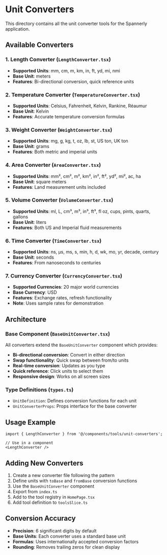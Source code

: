 # Unit Converters

This directory contains all the unit converter tools for the Spannerly application.

## Available Converters

### 1. Length Converter (`LengthConverter.tsx`)
- **Supported Units**: mm, cm, m, km, in, ft, yd, mi, nmi
- **Base Unit**: meters
- **Features**: Bi-directional conversion, quick reference units

### 2. Temperature Converter (`TemperatureConverter.tsx`)
- **Supported Units**: Celsius, Fahrenheit, Kelvin, Rankine, Réaumur
- **Base Unit**: Kelvin
- **Features**: Accurate temperature conversion formulas

### 3. Weight Converter (`WeightConverter.tsx`)
- **Supported Units**: mg, g, kg, t, oz, lb, st, US ton, UK ton
- **Base Unit**: grams
- **Features**: Both metric and imperial units

### 4. Area Converter (`AreaConverter.tsx`)
- **Supported Units**: mm², cm², m², km², in², ft², yd², mi², ac, ha
- **Base Unit**: square meters
- **Features**: Land measurement units included

### 5. Volume Converter (`VolumeConverter.tsx`)
- **Supported Units**: ml, L, cm³, m³, in³, ft³, fl oz, cups, pints, quarts, gallons
- **Base Unit**: liters
- **Features**: Both US and Imperial fluid measurements

### 6. Time Converter (`TimeConverter.tsx`)
- **Supported Units**: ns, μs, ms, s, min, h, d, wk, mo, yr, decade, century
- **Base Unit**: seconds
- **Features**: From nanoseconds to centuries

### 7. Currency Converter (`CurrencyConverter.tsx`)
- **Supported Currencies**: 20 major world currencies
- **Base Currency**: USD
- **Features**: Exchange rates, refresh functionality
- **Note**: Uses sample rates for demonstration

## Architecture

### Base Component (`BaseUnitConverter.tsx`)
All converters extend the `BaseUnitConverter` component which provides:
- **Bi-directional conversion**: Convert in either direction
- **Swap functionality**: Quick swap between from/to units
- **Real-time conversion**: Updates as you type
- **Quick reference**: Click units to select them
- **Responsive design**: Works on all screen sizes

### Type Definitions (`types.ts`)
- `UnitDefinition`: Defines conversion functions for each unit
- `UnitConverterProps`: Props interface for the base converter

## Usage Example

```tsx
import { LengthConverter } from '@/components/tools/unit-converters';

// Use in a component
<LengthConverter />
```

## Adding New Converters

1. Create a new converter file following the pattern
2. Define units with `toBase` and `fromBase` conversion functions
3. Use the `BaseUnitConverter` component
4. Export from `index.ts`
5. Add to the tool registry in `HomePage.tsx`
6. Add tool definition to `toolsSlice.ts`

## Conversion Accuracy

- **Precision**: 6 significant digits by default
- **Base Units**: Each converter uses a standard base unit
- **Formulas**: Uses internationally accepted conversion factors
- **Rounding**: Removes trailing zeros for clean display
